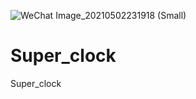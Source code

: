 ![WeChat Image_20210502231918 (Small)](https://user-images.githubusercontent.com/49461855/116814881-3a866200-ab9e-11eb-97f7-e20cdb74eefd.jpg)
# Super_clock
 Super_clock
